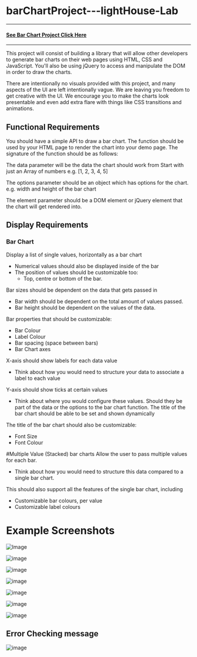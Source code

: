 # barChartProject---lightHouse-Lab
***
####  [See Bar Chart Project Click Here](https://mata0050.github.io/barChartProject---lightHouse-Lab/)
***
This project will consist of building a library that will allow other developers to generate bar charts on their web pages using HTML, CSS and JavaScript. You'll also be using jQuery to access and manipulate the DOM in order to draw the charts.

There are intentionally no visuals provided with this project, and many aspects of the UI are left intentionally vague. We are leaving you freedom to get creative with the UI. We encourage you to make the charts look presentable and even add extra flare with things like CSS transitions and animations.

## Functional Requirements
You should have a simple API to draw a bar chart. The function should be used by your HTML page to render the chart into your demo page. The signature of the function should be as follows:

The data parameter will be the data the chart should work from Start with just an Array of numbers
e.g. [1, 2, 3, 4, 5]

The options parameter should be an object which has options for the chart.
e.g. width and height of the bar chart

The element parameter should be a DOM element or jQuery element that the chart will get rendered into.

## Display Requirements
### Bar Chart

Display a list of single values, horizontally as a bar chart

* Numerical values should also be displayed inside of the bar
* The position of values should be customizable too:
  * Top, centre or bottom of the bar.

Bar sizes should be dependent on the data that gets passed in
* Bar width should be dependent on the total amount of values passed.
* Bar height should be dependent on the values of the data.

Bar properties that should be customizable:
* Bar Colour
* Label Colour
* Bar spacing (space between bars)
* Bar Chart axes

X-axis should show labels for each data value
* Think about how you would need to structure your data to associate a label to each value

Y-axis should show ticks at certain values
* Think about where you would configure these values. Should they be part of the data or the options to the bar chart function.
The title of the bar chart should be able to be set and shown dynamically

The title of the bar chart should also be customizable:
* Font Size
* Font Colour

#Multiple Value (Stacked) bar charts
Allow the user to pass multiple values for each bar.
* Think about how you would need to structure this data compared to a single bar chart.

This should also support all the features of the single bar chart, including

* Customizable bar colours, per value
* Customizable label colours

# Example Screenshots

![Image](https://res.cloudinary.com/db4oy473k/image/upload/v1636513427/Bar%20Chart%20Project%20LightHouse%20Labs/Screen_Shot_2021-11-09_at_10.00.42_PM_qlsapy.png)

![image](https://res.cloudinary.com/db4oy473k/image/upload/v1636513427/Bar%20Chart%20Project%20LightHouse%20Labs/Screen_Shot_2021-11-09_at_10.01.54_PM_mfrtq4.png)

![image](https://res.cloudinary.com/db4oy473k/image/upload/v1636513427/Bar%20Chart%20Project%20LightHouse%20Labs/Screen_Shot_2021-11-09_at_10.02.43_PM_qcgknx.png)

![image](https://res.cloudinary.com/db4oy473k/image/upload/v1636513427/Bar%20Chart%20Project%20LightHouse%20Labs/Screen_Shot_2021-11-09_at_10.02.53_PM_gfhfg6.png)

![image](https://res.cloudinary.com/db4oy473k/image/upload/v1636513427/Bar%20Chart%20Project%20LightHouse%20Labs/Screen_Shot_2021-11-09_at_10.03.04_PM_f8fy6j.png)

![image](https://res.cloudinary.com/db4oy473k/image/upload/v1636513643/Bar%20Chart%20Project%20LightHouse%20Labs/Screen_Shot_2021-11-09_at_10.06.59_PM_hu5aa5.png)

![image](https://res.cloudinary.com/db4oy473k/image/upload/v1636513638/Bar%20Chart%20Project%20LightHouse%20Labs/Screen_Shot_2021-11-09_at_10.07.05_PM_b5vzyn.png)
## Error Checking message
![image](https://res.cloudinary.com/db4oy473k/image/upload/v1636513426/Bar%20Chart%20Project%20LightHouse%20Labs/Screen_Shot_2021-11-09_at_10.01.14_PM_rujblt.png)